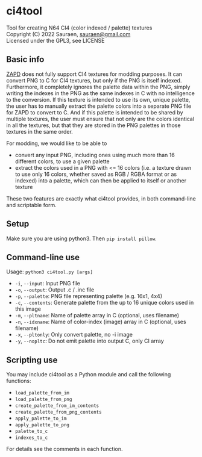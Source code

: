 # ci4tool

Tool for creating N64 CI4 (color indexed / palette) textures \
Copyright (C) 2022 Sauraen, sauraen@gmail.com \
Licensed under the GPL3, see LICENSE

## Basic info

[ZAPD](https://github.com/zeldaret/zapd) does not fully support CI4 textures for
modding purposes. It can convert PNG to C for CI4 textures, but only if the PNG
is itself indexed. Furthermore, it completely ignores the palette data within
the PNG, simply writing the indexes in the PNG as the same indexes in C with no
intelligence to the conversion. If this texture is intended to use its own,
unique palette, the user has to manually extract the palette colors into a
separate PNG file for ZAPD to convert to C. And if this palette is intended to
be shared by multiple textures, the user must ensure that not only are the
colors identical in all the textures, but that they are stored in the PNG
palettes in those textures in the same order.

For modding, we would like to be able to
- convert any input PNG, including ones using much more than 16 different
  colors, to use a given palette
- extract the colors used in a PNG with <= 16 colors (i.e. a texture drawn to
  use only 16 colors, whether saved as RGB / RGBA format or as indexed) into a
  palette, which can then be applied to itself or another texture

These two features are exactly what ci4tool provides, in both command-line and
scriptable form.

## Setup

Make sure you are using python3. Then `pip install pillow`.

## Command-line use

Usage: `python3 ci4tool.py [args]`
- `-i`, `--input`:    Input PNG file
- `-o`, `--output`:   Output .c / .inc file
- `-p`, `--palette`:  PNG file representing palette (e.g. 16x1, 4x4)
- `-c`, `--contents`: Generate palette from the up to 16 unique colors used in this image
- `-m`, `--pltname`:  Name of palette array in C (optional, uses filename)
- `-n`, `--idxname`:  Name of color-index (image) array in C (optional, uses filename)
- `-x`, `--pltonly`:  Only convert palette, no -i image
- `-y`, `--nopltc`:   Do not emit palette into output C, only CI array

## Scripting use

You may include ci4tool as a Python module and call the following functions:
- `load_palette_from_im`
- `load_palette_from_png`
- `create_palette_from_im_contents`
- `create_palette_from_png_contents`
- `apply_palette_to_im`
- `apply_palette_to_png`
- `palette_to_c`
- `indexes_to_c`

For details see the comments in each function.
